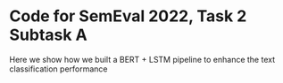 # Code for SemEval 2022, Task 2 Subtask A

Here we show how we built a BERT + LSTM pipeline to enhance the text classification performance